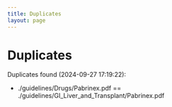 ```yaml
---
title: Duplicates
layout: page
---
```


# Duplicates

Duplicates found (2024-09-27 17:19:22):

- ./guidelines/Drugs/Pabrinex.pdf == ./guidelines/GI_Liver_and_Transplant/Pabrinex.pdf
